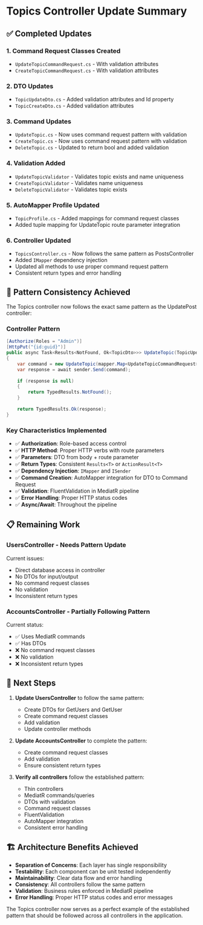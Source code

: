 # Topics Controller Update Summary

## ✅ Completed Updates

### 1. **Command Request Classes Created**
- `UpdateTopicCommandRequest.cs` - With validation attributes
- `CreateTopicCommandRequest.cs` - With validation attributes

### 2. **DTO Updates**
- `TopicUpdateDto.cs` - Added validation attributes and Id property
- `TopicCreateDto.cs` - Added validation attributes

### 3. **Command Updates**
- `UpdateTopic.cs` - Now uses command request pattern with validation
- `CreateTopic.cs` - Now uses command request pattern with validation  
- `DeleteTopic.cs` - Updated to return bool and added validation

### 4. **Validation Added**
- `UpdateTopicValidator` - Validates topic exists and name uniqueness
- `CreateTopicValidator` - Validates name uniqueness
- `DeleteTopicValidator` - Validates topic exists

### 5. **AutoMapper Profile Updated**
- `TopicProfile.cs` - Added mappings for command request classes
- Added tuple mapping for UpdateTopic route parameter integration

### 6. **Controller Updated**
- `TopicsController.cs` - Now follows the same pattern as PostsController
- Added `IMapper` dependency injection
- Updated all methods to use proper command request pattern
- Consistent return types and error handling

## 🔄 Pattern Consistency Achieved

The Topics controller now follows the exact same pattern as the UpdatePost controller:

### **Controller Pattern**
```csharp
[Authorize(Roles = "Admin")]
[HttpPut("{id:guid}")]
public async Task<Results<NotFound, Ok<TopicDto>>> UpdateTopic(TopicUpdateDto dto, [FromRoute] Guid id)
{
    var command = new UpdateTopic(mapper.Map<UpdateTopicCommandRequest>((dto, id)));
    var response = await sender.Send(command);
    
    if (response is null)
    {
        return TypedResults.NotFound();
    }
    
    return TypedResults.Ok(response);
}
```

### **Key Characteristics Implemented**
- ✅ **Authorization**: Role-based access control
- ✅ **HTTP Method**: Proper HTTP verbs with route parameters
- ✅ **Parameters**: DTO from body + route parameter
- ✅ **Return Types**: Consistent `Results<T>` or `ActionResult<T>`
- ✅ **Dependency Injection**: `IMapper` and `ISender`
- ✅ **Command Creation**: AutoMapper integration for DTO to Command Request
- ✅ **Validation**: FluentValidation in MediatR pipeline
- ✅ **Error Handling**: Proper HTTP status codes
- ✅ **Async/Await**: Throughout the pipeline

## 📋 Remaining Work

### **UsersController** - Needs Pattern Update
Current issues:
- Direct database access in controller
- No DTOs for input/output
- No command request classes
- No validation
- Inconsistent return types

### **AccountsController** - Partially Following Pattern
Current status:
- ✅ Uses MediatR commands
- ✅ Has DTOs
- ❌ No command request classes
- ❌ No validation
- ❌ Inconsistent return types

## 🎯 Next Steps

1. **Update UsersController** to follow the same pattern:
   - Create DTOs for GetUsers and GetUser
   - Create command request classes
   - Add validation
   - Update controller methods

2. **Update AccountsController** to complete the pattern:
   - Create command request classes
   - Add validation
   - Ensure consistent return types

3. **Verify all controllers** follow the established pattern:
   - Thin controllers
   - MediatR commands/queries
   - DTOs with validation
   - Command request classes
   - FluentValidation
   - AutoMapper integration
   - Consistent error handling

## 🏗️ Architecture Benefits Achieved

- **Separation of Concerns**: Each layer has single responsibility
- **Testability**: Each component can be unit tested independently
- **Maintainability**: Clear data flow and error handling
- **Consistency**: All controllers follow the same pattern
- **Validation**: Business rules enforced in MediatR pipeline
- **Error Handling**: Proper HTTP status codes and error messages

The Topics controller now serves as a perfect example of the established pattern that should be followed across all controllers in the application. 
